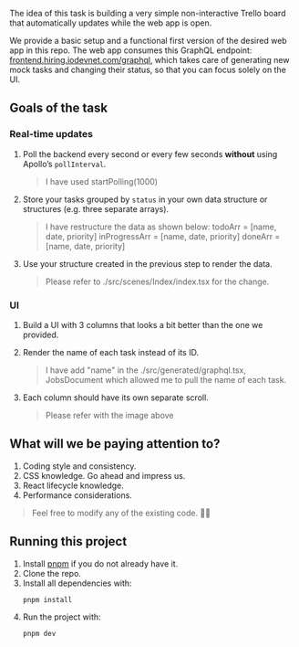 The idea of this task is building a very simple non-interactive Trello board that automatically updates while the web app is open.

We provide a basic setup and a functional first version of the desired web app in this repo. The web app consumes this GraphQL endpoint: [frontend.hiring.iodevnet.com/graphql](https://frontend.hiring.iodevnet.com/graphql), which takes care of generating new mock tasks and changing their status, so that you can focus solely on the UI.

## Goals of the task

### Real-time updates

1. Poll the backend every second or every few seconds **without** using Apollo’s `pollInterval`.
   
   > I have used startPolling(1000)
   
2. Store your tasks grouped by `status` in your own data structure or structures (e.g. three separate arrays).
  
   > I have restructure the data as shown below:
   > todoArr = [name, date, priority]
   > inProgressArr = [name, date, priority]
   > doneArr = [name, date, priority]
   
3. Use your structure created in the previous step to render the data.
   
   > Please refer to ./src/scenes/Index/index.tsx for the change.
  
   
### UI

1. Build a UI with 3 columns that looks a bit better than the one we provided.
   
2. Render the name of each task instead of its ID.
   
   > I have add "name" in the ./src/generated/graphql.tsx, JobsDocument which allowed me to pull the name of each task.
   
3. Each column should have its own separate scroll.
  
   > Please refer with the image above
  

## What will we be paying attention to?

1. Coding style and consistency.
2. CSS knowledge. Go ahead and impress us.
3. React lifecycle knowledge.
4. Performance considerations.

> Feel free to modify any of the existing code. 💁‍♀️

## Running this project

1. Install [pnpm](https://pnpm.io/) if you do not already have it.
2. Clone the repo.
3. Install all dependencies with:
   ```bash
   pnpm install
   ```
4. Run the project with:
   ```bash
   pnpm dev
   ```
